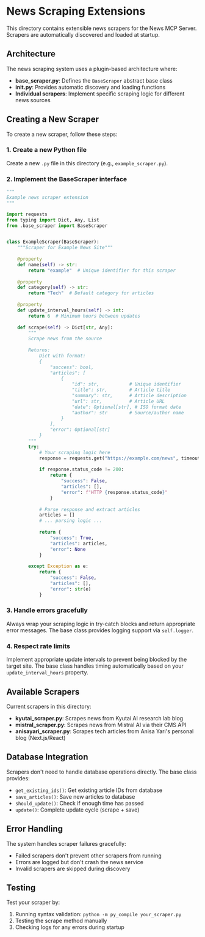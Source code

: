 # News Scraping Extensions

This directory contains extensible news scrapers for the News MCP Server. Scrapers are automatically discovered and loaded at startup.

## Architecture

The news scraping system uses a plugin-based architecture where:

- **base_scraper.py**: Defines the `BaseScraper` abstract base class
- **__init__.py**: Provides automatic discovery and loading functions
- **Individual scrapers**: Implement specific scraping logic for different news sources

## Creating a New Scraper

To create a new scraper, follow these steps:

### 1. Create a new Python file

Create a new `.py` file in this directory (e.g., `example_scraper.py`).

### 2. Implement the BaseScraper interface

```python
"""
Example news scraper extension
"""

import requests
from typing import Dict, Any, List
from .base_scraper import BaseScraper


class ExampleScraper(BaseScraper):
    """Scraper for Example News Site"""
    
    @property
    def name(self) -> str:
        return "example"  # Unique identifier for this scraper
    
    @property
    def category(self) -> str:
        return "Tech"  # Default category for articles
    
    @property
    def update_interval_hours(self) -> int:
        return 6  # Minimum hours between updates
    
    def scrape(self) -> Dict[str, Any]:
        """
        Scrape news from the source
        
        Returns:
            Dict with format:
            {
                "success": bool,
                "articles": [
                    {
                        "id": str,           # Unique identifier
                        "title": str,        # Article title
                        "summary": str,      # Article description
                        "url": str,          # Article URL
                        "date": Optional[str], # ISO format date
                        "author": str        # Source/author name
                    }
                ],
                "error": Optional[str]
            }
        """
        try:
            # Your scraping logic here
            response = requests.get("https://example.com/news", timeout=30)
            
            if response.status_code != 200:
                return {
                    "success": False,
                    "articles": [],
                    "error": f"HTTP {response.status_code}"
                }
            
            # Parse response and extract articles
            articles = []
            # ... parsing logic ...
            
            return {
                "success": True,
                "articles": articles,
                "error": None
            }
            
        except Exception as e:
            return {
                "success": False,
                "articles": [],
                "error": str(e)
            }
```

### 3. Handle errors gracefully

Always wrap your scraping logic in try-catch blocks and return appropriate error messages. The base class provides logging support via `self.logger`.

### 4. Respect rate limits

Implement appropriate update intervals to prevent being blocked by the target site. The base class handles timing automatically based on your `update_interval_hours` property.

## Available Scrapers

Current scrapers in this directory:

- **kyutai_scraper.py**: Scrapes news from Kyutai AI research lab blog
- **mistral_scraper.py**: Scrapes news from Mistral AI via their CMS API
- **anisayari_scraper.py**: Scrapes tech articles from Anisa Yari's personal blog (Next.js/React)

## Database Integration

Scrapers don't need to handle database operations directly. The base class provides:

- `get_existing_ids()`: Get existing article IDs from database
- `save_articles()`: Save new articles to database
- `should_update()`: Check if enough time has passed
- `update()`: Complete update cycle (scrape + save)

## Error Handling

The system handles scraper failures gracefully:

- Failed scrapers don't prevent other scrapers from running
- Errors are logged but don't crash the news service
- Invalid scrapers are skipped during discovery

## Testing

Test your scraper by:

1. Running syntax validation: `python -m py_compile your_scraper.py`
2. Testing the scrape method manually
3. Checking logs for any errors during startup